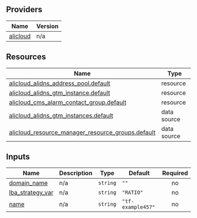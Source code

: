 <!-- BEGIN_TF_DOCS -->
## Providers

| Name | Version |
|------|---------|
| <a name="provider_alicloud"></a> [alicloud](#provider\_alicloud) | n/a |

## Resources

| Name | Type |
|------|------|
| [alicloud_alidns_address_pool.default](https://registry.terraform.io/providers/hashicorp/alicloud/latest/docs/resources/alidns_address_pool) | resource |
| [alicloud_alidns_gtm_instance.default](https://registry.terraform.io/providers/hashicorp/alicloud/latest/docs/resources/alidns_gtm_instance) | resource |
| [alicloud_cms_alarm_contact_group.default](https://registry.terraform.io/providers/hashicorp/alicloud/latest/docs/resources/cms_alarm_contact_group) | resource |
| [alicloud_alidns_gtm_instances.default](https://registry.terraform.io/providers/hashicorp/alicloud/latest/docs/data-sources/alidns_gtm_instances) | data source |
| [alicloud_resource_manager_resource_groups.default](https://registry.terraform.io/providers/hashicorp/alicloud/latest/docs/data-sources/resource_manager_resource_groups) | data source |

## Inputs

| Name | Description | Type | Default | Required |
|------|-------------|------|---------|:--------:|
| <a name="input_domain_name"></a> [domain\_name](#input\_domain\_name) | n/a | `string` | `""` | no |
| <a name="input_lba_strategy_var"></a> [lba\_strategy\_var](#input\_lba\_strategy\_var) | n/a | `string` | `"RATIO"` | no |
| <a name="input_name"></a> [name](#input\_name) | n/a | `string` | `"tf-example457"` | no |
<!-- END_TF_DOCS -->    